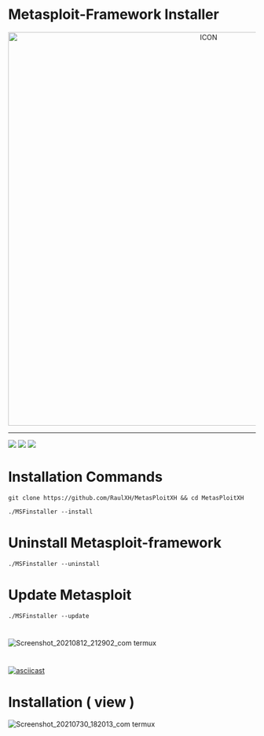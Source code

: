# Metasploit-Framework Installer
<p align="center"><img src="https://www.diegomacedo.com.br/wp-content/uploads/2016/09/Metasploit-msf.png" alt="ICON" align="center" border="0" width="800" height="auto"></p>
<hr>

![](https://img.shields.io/github/stars/RaulXH/MetasPloitXH?style=flat-square&logo=Github) ![](https://badges.pufler.dev/visits/RaulXH/MetasPloitXH?style=flat-square&logo=Github) ![](https://img.shields.io/badge/Metasploit-Termux-green?style=for-the-badge&logo=Github)

# Installation Commands
```
git clone https://github.com/RaulXH/MetasPloitXH && cd MetasPloitXH

./MSFinstaller --install
```

# Uninstall Metasploit-framework
```
./MSFinstaller --uninstall

```
# Update Metasploit
```
./MSFinstaller --update
```
#
![Screenshot_20210812_212902_com termux](https://user-images.githubusercontent.com/77165035/129297110-3cb7d27a-929f-4c67-b84f-8cc7a1ca3dfc.jpg)
#
[![asciicast](https://asciinema.org/a/a72dzFZJu9Cu1vxmaEmTMh9wd.svg)](https://asciinema.org/a/a72dzFZJu9Cu1vxmaEmTMh9wd)
# Installation ( view )
![Screenshot_20210730_182013_com termux](https://user-images.githubusercontent.com/77165035/127720476-44764eda-d4fc-487e-955b-d9f521c52191.jpg)
#
